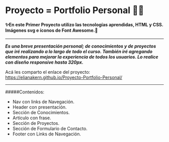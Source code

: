 # **Proyecto = Portfolio Personal 👱‍♀️**

#### ✨En este Primer Proyecto utilizo las tecnologías aprendidas, HTML y CSS. Imágenes svg e íconos de Font Awesome.💖
___

***Es una breve presentación personal; de conocimientos y de proyectos que iré realizando a lo largo de todo el curso. También iré agregando elementos para mejorar la experiencia de todos los usuarios.
Lo realice con diseño responsive hasta 320px.***

Acá les comparto el enlace del proyecto: <https://elianakern.github.io/Proyecto-Portfolio-Personal/>
___

#####Contenidos:
- Nav con links de Navegación.
- Header con presentación.
- Sección de Conocimientos.
- Artículo con frase.
- Sección de Proyectos.
- Sección de Formulario de Contacto.
- Footer con Links de Navegación.
